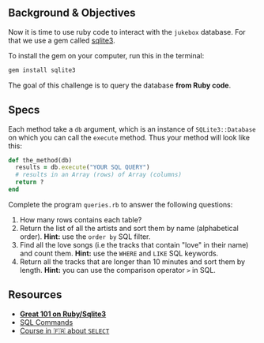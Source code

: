 ## Background & Objectives

Now it is time to use ruby code to interact with the `jukebox` database. For that we use a gem called [sqlite3](http://rubygems.org/gems/sqlite3).

To install the gem on your computer, run this in the terminal:

```bash
gem install sqlite3
```

The goal of this challenge is to query the database **from Ruby code**.

## Specs

Each method take a `db` argument, which is an instance of `SQLite3::Database` on which you can call the `execute` method. Thus your method will look like this:

```ruby
def the_method(db)
  results = db.execute("YOUR SQL QUERY")
  # results in an Array (rows) of Array (columns)
  return ?
end
```

Complete the program `queries.rb` to answer the following questions:

1. How many rows contains each table?
2. Return the list of all the artists and sort them by name (alphabetical order). **Hint:** use the `order by` SQL filter.
3. Find all the love songs (i.e the tracks that contain "love" in their name) and count them. **Hint:** use the `WHERE` and `LIKE` SQL keywords.
4. Return all the tracks that are longer than 10 minutes and sort them by length. **Hint:** you can use the comparison operator `>` in SQL.

## Resources

* [**Great 101 on Ruby/Sqlite3**](http://sqlite-ruby.rubyforge.org/sqlite3/faq.html)
* [SQL Commands](http://www.sqlcommands.net/)
* [Course in 🇫🇷 about `SELECT`](http://sqlpro.developpez.com/cours/sqlaz/select/#L3.4)
